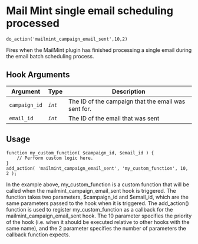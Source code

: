 # Mail Mint single email scheduling processed

<Badge type="tip" vertical="top" text="Mail Mint Core" /> <Badge type="warning" vertical="top" text="Basic" />

```do_action('mailmint_campaign_email_sent',10,2)```

Fires when the MailMint plugin has finished processing a single email during the email batch scheduling process.


## Hook Arguments

| Argument     | Type    | Description                            |
|--------------|---------|----------------------------------------|
| `campaign_id`      | _`int`_ | The ID of the campaign that the email was sent for.  |
| `email_id` | _`int`_ | The ID of the email that was sent  |


## Usage

```
function my_custom_function( $campaign_id, $email_id ) {
    // Perform custom logic here.
}
add_action( 'mailmint_campaign_email_sent', 'my_custom_function', 10, 2 );

```

In the example above, my_custom_function is a custom function that will be called when the mailmint_campaign_email_sent hook is triggered. The function takes two parameters, $campaign_id and $email_id, which are the same parameters passed to the hook when it is triggered.
The add_action() function is used to register my_custom_function as a callback for the mailmint_campaign_email_sent hook. The 10 parameter specifies the priority of the hook (i.e. when it should be executed relative to other hooks with the same name), and the 2 parameter specifies the number of parameters the callback function expects.
